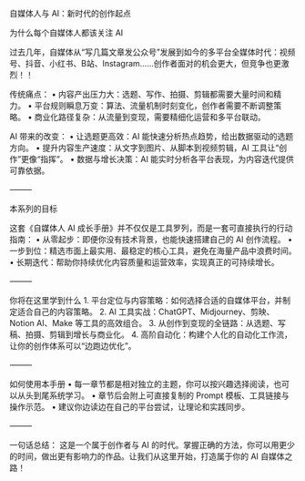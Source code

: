自媒体人与 AI：新时代的创作起点

为什么每个自媒体人都该关注 AI

过去几年，自媒体从“写几篇文章发公众号”发展到如今的多平台全媒体时代：视频号、抖音、小红书、B站、Instagram……创作者面对的机会更大，但竞争也更激烈！！

传统痛点：
	•	内容产出压力大：选题、写作、拍摄、剪辑都需要大量时间和精力。
	•	平台规则瞬息万变：算法、流量机制时刻变化，创作者需要不断调整策略。
	•	商业化路径复杂：从流量到变现，需要精细化运营和多平台联动。

AI 带来的改变：
	•	让选题更高效：AI 能快速分析热点趋势，给出数据驱动的选题方向。
	•	提升内容生产速度：从文字到图片、从脚本到视频剪辑，AI 工具让“创作”更像“指挥”。
	•	数据与增长决策：AI 能实时分析各平台表现，为内容迭代提供可靠依据。

⸻

本系列的目标

这套《自媒体人 AI 成长手册》并不仅仅是工具罗列，而是一套可直接执行的行动指南：
	•	从零起步：即便你没有技术背景，也能快速搭建自己的 AI 创作流程。
	•	一步到位：精选市面上最实用、最稳定的核心工具，避免在海量产品中浪费时间。
	•	长期迭代：帮助你持续优化内容质量和运营效率，实现真正的可持续增长。

⸻

你将在这里学到什么
	1.	平台定位与内容策略：如何选择合适的自媒体平台，并制定适合自己的内容策略。
	2.	AI 工具实战：ChatGPT、Midjourney、剪映、Notion AI、Make 等工具的高效组合。
	3.	从创作到变现的全链路：从选题、写稿、拍摄、剪辑到增长与商业化。
	4.	高阶自动化：构建个人化的自动化工作流，让你的创作体系可以“边跑边优化”。

⸻

如何使用本手册
	•	每一章节都是相对独立的主题，你可以按兴趣选择阅读，也可以从头到尾系统学习。
	•	章节后会附上可直接复制的 Prompt 模板、工具链接与操作示范。
	•	建议你边读边在自己的平台尝试，让理论和实践同步。

⸻

一句话总结：
这是一个属于创作者与 AI 的时代。掌握正确的方法，你可以用更少的时间，做出更有影响力的作品。让我们从这里开始，打造属于你的 AI 自媒体之路！

